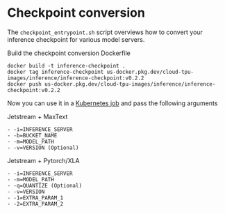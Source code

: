 # Checkpoint conversion

The `checkpoint_entrypoint.sh` script overviews how to convert your inference checkpoint for various model servers.

Build the checkpoint conversion Dockerfile
```
docker build -t inference-checkpoint .
docker tag inference-checkpoint us-docker.pkg.dev/cloud-tpu-images/inference/inference-checkpoint:v0.2.2
docker push us-docker.pkg.dev/cloud-tpu-images/inference/inference-checkpoint:v0.2.2
```

Now you can use it in a [Kubernetes job](../jetstream/maxtext/single-host-inference/checkpoint-job.yaml) and pass the following arguments

Jetstream + MaxText
```
- -i=INFERENCE_SERVER
- -b=BUCKET_NAME
- -m=MODEL_PATH
- -v=VERSION (Optional)
```

Jetstream + Pytorch/XLA
```
- -i=INFERENCE_SERVER
- -m=MODEL_PATH
- -q=QUANTIZE (Optional)
- -v=VERSION
- -1=EXTRA_PARAM_1
- -2=EXTRA_PARAM_2
```